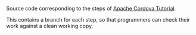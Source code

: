 
Source code corresponding to the steps of <a href="http://ccoenraets.github.io/cordova-tutorial/create-cordova-project.html">Apache Cordova Tutorial</a>.

This contains a branch for each step, so that programmers can check their work against a clean working copy.

